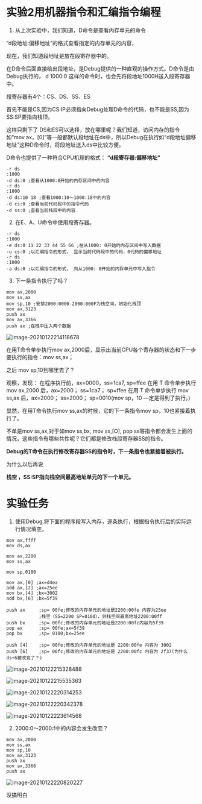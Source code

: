 # 实验2用机器指令和汇编指令编程

1. 从上次实验中，我们知道，D命令是查看内存单元的命令

“d段地址:偏移地址”的格式查看指定的内存单元的内容，

现在，我们知道段地址是放在段寄存器中的。

在D命令后面直接给出段地址，是Debug提供的一种直观的操作方式。D命令是由Debug执行的，
 d 1000:0 这样的命令时，也会先将段地址1000H送入段寄存器中。

段寄存器有4个：CS、DS、SS、ES

首先不能是CS,因为CS:IP必须指向Debug处理D命令的代码，也不能是SS,因为SS:SP要指向栈顶。

这样只剩下了 DS和ES可以选择，放在哪里呢？我们知道，访问内存的指令如“mov ax，[0]”等一般都默认段地址在ds中，所以Debug在执行如“d段地址偏移地址”这种D命令时，将段地址送入ds中比较方便。

D命令也提供了一种符合CPU机理的格式：
**“d段寄存器:偏移地址”**

```assembly
-r ds
:1000
-d ds:0 ;查看从1000:0开始的内存区间中的内容
-r ds
:1000
-d ds:10 18 ;查看1000:10〜1000:18中的内容
-d cs:0 ;查看当前代码段中的指令代码
-d ss:0 ;查看当前栈段中的内容

```



2. 在E、A、U命令中使用段寄存器。

```assembly
-r ds
:1000
-e ds:0 11 22 33 44 55 66 ;在从1000: 0开始的内存区间中写入数据
-u cs:0 ;以汇编指令的形式， 显示当前代码段中的代码，0代码的偏移地址
-r ds
:1000
-a ds:0 ;以汇编指令的形式， 向从1000: 0开始的内存单元中写入指令
```



3. 下一条指令执行了吗？

```assembly
mov ax,2000
mov ss,ax
mov sp,10 ;安排2000:0000-2000:000F为栈空间，初始化栈顶
mov ax,3123
push ax
mov ax,3366
push ax ;在栈中压入两个数据
```



![image-20210122214118678](../image/lab2/2-1.png)

在用T命令单步执行mov ax,2000后，显示出当前CPU各个寄存器的状态和下一步要执行的指令：mov ss,ax； 

之后 mov sp,10到哪里去了？



观察，发现： 在程序执行前，ax=0000，ss=1ca7, sp=ffee
在用 T 命令单步执行 mov ax,2000 后，ax=2000； ss=1ca7； sp=ffee
在用 T 命令单步执行 mov ss,ax 后，ax=2000； ss=2000； sp=0010(mov sp，10 —定是得到了执行。)

显然，在用T命令执行mov ss,ax的时候，它的下一条指令mov sp，10也紧接着执行了。



不单是mov ss,ax,对于如mov ss,bx, mov ss,[O], pop ss等指令都会发生上面的情况，这些指令有哪些共性呢？它们都是修改栈段寄存器SS的指令。



**Debug的T命令在执行修改寄存器SS的指令时，下一条指令也紧接着被执行。**

为什么以后再说



**栈空 ，SS:SP指向栈空间最高地址单元的下一个单元。**

# 实验任务

1. 使用Debug,将下面的程序段写入内存，逐条执行，根据指令执行后的实际运行情况填空。

```assembly
mov ax,ffff
mov ds,ax

mov ax,2200
mov ss,ax

mov sp,0100

mov ax,[0] ;ax=d4ea
add ax,[2] ;ax=25ee
mov bx,[4] ;bx=3002
add bx,[6] ;bx=5f39

push ax 	;sp= 00fe;修改的内存单元的地址是2200:00fe 内容为25ee
			;栈空（SS=2200 SP=0100），则栈空间最高地址2200:00ff
push bx 	;sp= 00fc;修改的内存单元的地址是2200:00fc内容为5f39
pop ax 		;sp= 00fe;ax=5f39
pop bx 		;sp= 0100;bx=25ee
			
push [4] 	;sp= 00fe;修改的内存单元的地址是 2200:00fe 内容为 3002
push [6] 	;sp= 00fc;修改的内存单元的地址是 2200:00fc 内容为 2f37(为什么ds+6被改变了？)
```

![image-20210122215328488](../image/lab2/2-2.png)

![image-20210122215535363](../image/lab2/2-3.png)

![image-20210122220314253](../image/lab2/2-4.png)

![image-20210122220342378](../image/lab2/2-5.png)

![image-20210122223614568](../image/lab2/2-6.png)

2. 2000:0〜2000:f中的内容会发生改变？

```assembly
mov ax,2000
mov ss,ax
mov sp,10
mov ax,3123
push ax
mov ax,3366
push ax
```



![image-20210122220820227](../image/lab2/2-7.png)

没搞明白